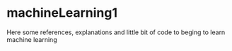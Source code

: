 # machineLearning1
Here some references, explanations and little bit of code to beging to learn machine learning
